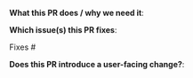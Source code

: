 <!--  Thanks for sending a pull request!  Here are some tips for you:

1. Ensure that your code follows our code conventions: https://github.com/feast-dev/feast/blob/master/docs/contributing.md#code-conventions
2. Run unit tests and ensure that they are passing: https://github.com/feast-dev/feast/blob/master/docs/contributing.md#running-unit-tests
3. If your change introduces any API changes, make sure to update the integration tests scripts here: https://github.com/feast-dev/feast/tree/master/tests/e2e
4. Make sure documentation is updated for your PR!
5. Make sure you have signed the CLA https://cla.developers.google.com/clas

-->

**What this PR does / why we need it**:

**Which issue(s) this PR fixes**:
<!--
*Automatically closes linked issue when PR is merged.
Usage: `Fixes #<issue number>`, or `Fixes (paste link of issue)`.
-->
Fixes #

**Does this PR introduce a user-facing change?**:
<!--
If no, just write "NONE" in the release-note block below.
If yes, a release note is required:
Enter your extended release note in the block below. If the PR requires additional action from users switching to the new release, include the string "action required".

For more information about release notes, see kubernetes' guide here:
http://git.k8s.io/community/contributors/guide/release-notes.md
-->
```release-note

```
